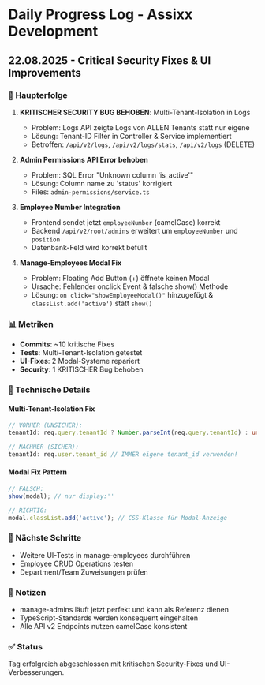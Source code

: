 # Daily Progress Log - Assixx Development

## 22.08.2025 - Critical Security Fixes & UI Improvements

### 🎯 Haupterfolge
1. **KRITISCHER SECURITY BUG BEHOBEN**: Multi-Tenant-Isolation in Logs
   - Problem: Logs API zeigte Logs von ALLEN Tenants statt nur eigene
   - Lösung: Tenant-ID Filter in Controller & Service implementiert
   - Betroffen: `/api/v2/logs`, `/api/v2/logs/stats`, `/api/v2/logs` (DELETE)

2. **Admin Permissions API Error behoben**
   - Problem: SQL Error "Unknown column 'is_active'"
   - Lösung: Column name zu 'status' korrigiert
   - Files: `admin-permissions/service.ts`

3. **Employee Number Integration**
   - Frontend sendet jetzt `employeeNumber` (camelCase) korrekt
   - Backend `/api/v2/root/admins` erweitert um `employeeNumber` und `position`
   - Datenbank-Feld wird korrekt befüllt

4. **Manage-Employees Modal Fix**
   - Problem: Floating Add Button (+) öffnete keinen Modal
   - Ursache: Fehlender onclick Event & falsche show() Methode
   - Lösung: `on click="showEmployeeModal()"` hinzugefügt & `classList.add('active')` statt `show()`

### 📊 Metriken
- **Commits**: ~10 kritische Fixes
- **Tests**: Multi-Tenant-Isolation getestet
- **UI-Fixes**: 2 Modal-Systeme repariert
- **Security**: 1 KRITISCHER Bug behoben

### 🔧 Technische Details

#### Multi-Tenant-Isolation Fix
```typescript
// VORHER (UNSICHER):
tenantId: req.query.tenantId ? Number.parseInt(req.query.tenantId) : undefined

// NACHHER (SICHER):
tenantId: req.user.tenant_id // IMMER eigene tenant_id verwenden!
```

#### Modal Fix Pattern
```typescript
// FALSCH:
show(modal); // nur display:''

// RICHTIG:
modal.classList.add('active'); // CSS-Klasse für Modal-Anzeige
```

### 🚀 Nächste Schritte
- Weitere UI-Tests in manage-employees durchführen
- Employee CRUD Operations testen
- Department/Team Zuweisungen prüfen

### 📝 Notizen
- manage-admins läuft jetzt perfekt und kann als Referenz dienen
- TypeScript-Standards werden konsequent eingehalten
- Alle API v2 Endpoints nutzen camelCase konsistent

### ✅ Status
Tag erfolgreich abgeschlossen mit kritischen Security-Fixes und UI-Verbesserungen.
